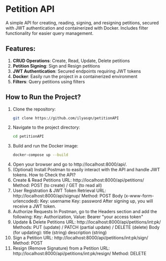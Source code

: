 # Petition API

A simple API for creating, reading, signing, and resigning petitions, secured with JWT authentication and containerized with Docker. Includes filter functionality for easier query management.

## Features:
1. **CRUD Operations**: Create, Read, Update, Delete petitions
2. **Petition Signing**: Sign and Resign petitions
3. **JWT Authentication**: Secured endpoints requiring JWT tokens
4. **Docker**: Easily run the project in a containerized environment
5. **Filters**: Query petitions using filters

## How to Run the Project?

1. Clone the repository:
   ```bash
   git clone https://github.com/ilyasqn/petitionAPI
2. Navigate to the project directory:
   ```bash
   cd petitionAPI
3. Build and run the Docker image:
   ```bash
   docker-compose up --build
4. Open your browser and go to http://localhost:8000/api/.
5. (Optional) Install Postman to easily interact with the API and handle JWT tokens.
How to Check the API?
1. Create & Read Petitions
URL: http://localhost:8000/api/petitions/
Method: POST (to create) / GET (to read all)
2. User Registration & JWT Token Retrieval
URL: http://localhost:8000/api/signup/
Method: POST
Body (x-www-form-urlencoded):
Key: username
Key: password
After signing up, you will receive a JWT token.
3. Authorize Requests
In Postman, go to the Headers section and add the following:
Key: Authorization,
Value: Bearer "your access token"
4. Update & Delete Petitions
URL: http://localhost:8000/api/petitions/int:pk/
Methods: PUT (update) / PATCH (partial update) / DELETE (delete)
Body (for updating):
title (string)
description (string)
5. Sign a Petition
URL: http://localhost:8000/api/petitions/int:pk/sign/
Method: POST
6. Resign (Remove Signature) from a Petition
URL: http://localhost:8000/api/petitions/int:pk/resign/
Method: DELETE
